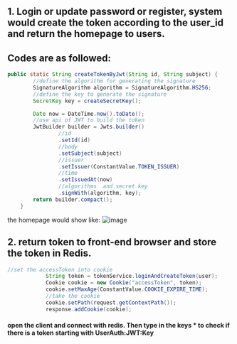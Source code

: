## 1. Login or update password or register, system would create the token according to the user_id and return the homepage to users. 
## Codes are as followed:
```Java
public static String createTokenByJwt(String id, String subject) {
        //define the algorithm for generating the signature
        SignatureAlgorithm algorithm = SignatureAlgorithm.HS256;
        //define the key to generate the signature
        SecretKey key = createSecretKey();

        Date now = DateTime.now().toDate();
        //use api of JWT to build the token
        JwtBuilder builder = Jwts.builder()
                //id
                .setId(id)
                //body
                .setSubject(subject)
                //issuer
                .setIssuer(ConstantValue.TOKEN_ISSUER)
                //time
                .setIssuedAt(now)
                //algorithms  and secret key
                .signWith(algorithm, key);
        return builder.compact();
    }
```
the homepage would show like:
![image](https://user-images.githubusercontent.com/50439378/134591875-7ee70d06-8134-446d-995c-a2548e7b1212.png)

## 2. return token to front-end browser and store the token in Redis.
```Java
//set the accessToken into cookie
            String token = tokenService.loginAndCreateToken(user);
            Cookie cookie = new Cookie("accessToken", token);
            cookie.setMaxAge(ConstantValue.COOKIE_EXPIRE_TIME);
            //take the cookie 
            cookie.setPath(request.getContextPath());
            response.addCookie(cookie);
```

#### open the client and connect with redis. Then type in the keys * to check if there is a token starting with UserAuth:JWT:Key
